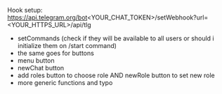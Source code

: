 Hook setup: https://api.telegram.org/bot<YOUR_CHAT_TOKEN>/setWebhook?url=<YOUR_HTTPS_URL>/api/tlg

- setCommands (check if they will be available to all users or should i initialize them on /start command)
- the same goes for buttons
- menu button
- newChat button
- add roles button to choose role AND newRole button to set new role
- more generic functions and typo
